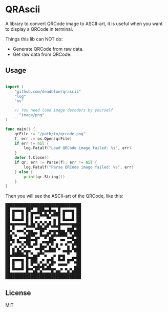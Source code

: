 # QRAscii

A library to convert QRCode image to ASCII-art, it is useful when you want to 
display a QRCode in terminal.

Things this lib can NOT do:

* Generate QRCode from raw data.
* Get raw data from QRCode.

## Usage

```go

import (
    "github.com/deadblue/qrascii"
    "log"
    "os"

    // You need load image decoders by yourself
    _ "image/png"
)

func main() {
    qrFile := "/path/to/qrcode.png"
    f, err := os.Open(qrFile)
	if err != nil {
		log.Fatalf("Load QRCode image failed: %s", err)
	}
	defer f.Close()
	if qr, err := Parse(f); err != nil {
		log.Fatalf("Parse QRCode image failed: %s", err)
	} else {
		print(qr.String())
	}
}
```

Then you will see the ASCII-art of the QRCode, like this:

```
█████████████████████████████████
██ ▄▄▄▄▄ ██▀  ███▄▄█▄▄ █ ▄▄▄▄▄ ██
██ █   █ █ █▀▀▀█▄█▄▀▄███ █   █ ██
██ █▄▄▄█ █ █ ▀▀   ▀▀ ▄ █ █▄▄▄█ ██
██▄▄▄▄▄▄▄█ █▄▀▄▀▄▀▄█ █ █▄▄▄▄▄▄▄██
██ █    ▄▀▀▀▀▄██▄█▀ ▀▀▀█   ▄▄█▀██
██▀▄ ▀▀▀▄▀██▄▄ █▀ ▄█▀█▀███▄▀█▀███
███ ▀ ▄▄▄██▀▀▄▄▀▀█▀▄█▀▀▀▀▀▀▄▄█▀██
██▀█ █▄ ▄██▀▀█  ▄▄▄██▀  ▀▀ ▄▄▀███
██▀ ▄ ▄▀▄▀█▄▀▀ █▄▄▀▄▀ █ ▀ ▀▄ █▀██
██ █ █▄▀▄▄▄  ▀▀█▀▄▄███ ▀ ▄▄█▄▀███
██▄█████▄█ ▀▄▄█▀▀▄   ▄ ▄▄▄ ▀   ██
██ ▄▄▄▄▄ █▀███  ▄ ▄▄█  █▄█ ▄▄█▀██
██ █   █ █ █▀▀▄▀▄▄▀▄█▀ ▄▄▄▄▀  ▀██
██ █▄▄▄█ █▄▄▀██▀█▄██▄▄  ▄ ▄ ▄ ███
██▄▄▄▄▄▄▄█▄▄██▄█▄▄▄▄█▄██▄▄▄█▄████
█████████████████████████████████
```

## License

MIT